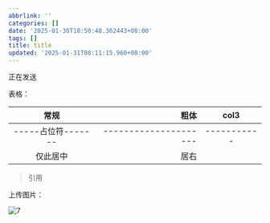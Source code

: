 ```yaml
---
abbrlink: ''
categories: []
date: '2025-01-30T18:50:48.362443+08:00'
tags: []
title: title
updated: '2025-01-31T08:11:15.960+08:00'
---
```

正在发送

表格：

|        常规        |                  粗体 |    col3    |
| :----------------: | --------------------: | :---------: |
| -----占位符------- | --------------------- | ----------- |
|      仅此居中      |                  居右 |            |

> 引用

上传图片：

![7](https://oxarlly.github.io/images/25/1/蒲公英_dd5ac08efa953f6097e70fa57df7e207.jpg "9")
